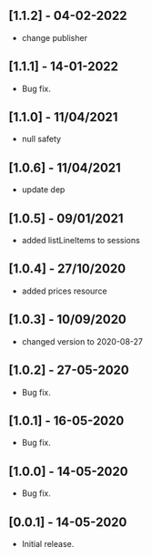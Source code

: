 ## [1.1.2] - 04-02-2022

- change publisher

## [1.1.1] - 14-01-2022

- Bug fix.

## [1.1.0] - 11/04/2021

- null safety

## [1.0.6] - 11/04/2021

- update dep

## [1.0.5] - 09/01/2021

- added listLineItems to sessions

## [1.0.4] - 27/10/2020

- added prices resource

## [1.0.3] - 10/09/2020

- changed version to 2020-08-27

## [1.0.2] - 27-05-2020

- Bug fix.

## [1.0.1] - 16-05-2020

- Bug fix.

## [1.0.0] - 14-05-2020

- Bug fix.

## [0.0.1] - 14-05-2020

- Initial release.
